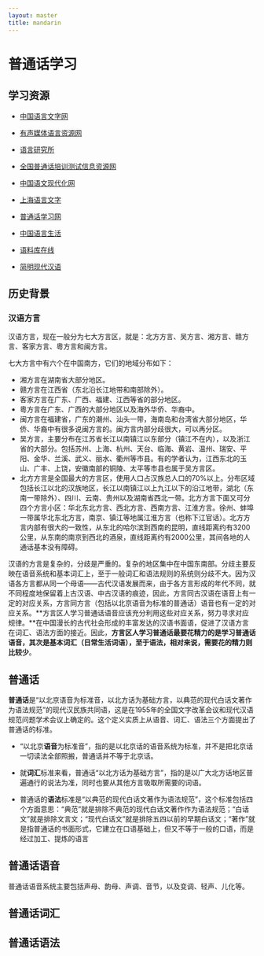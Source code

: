 ```yaml
---
layout: master
title: mandarin
---
```


# 普通话学习

## 学习资源

* [中国语言文字网](http://www.china-language.gov.cn/index.html)
* [有声媒体语言资源网](http://ling.cuc.edu.cn/)
* [语言研究所](http://ling.cass.cn/)
* [全国普通话培训测试信息资源网](http://www.cltt.org/)
* [中国语文现代化网](http://xiandaiyuwen.com/index.php)
* [上海语言文字](http://www.shyywz.com/jsp/index/index.jsp)
* [普通话学习网](http://www.jkyscs.com/index.html)
* [中国语言生活](http://yuyankaifa.com/)
* [语料库在线](http://124.207.106.21:8080/)

* [简明现代汉语](http://cai.jstvu.edu.cn/cai/jianmingxdhy/main.htm)

## 历史背景

### 汉语方言

汉语方言，现在一般分为七大方言区，就是：北方方言、吴方言、湘方言、赣方言、客家方言、粵方言和闽方言。

七大方言中有六个在中国南方，它们的地域分布如下：

- 湘方言在湖南省大部分地区。
- 赣方言在江西省（东北沿长江地带和南部除外）。
- 客家方言在广东、广西、福建、江西等省的部分地区。
- 粵方言在广东、广西的大部分地区以及海外华侨、华裔中。
- 闽方言在福建省，广东的潮州、汕头一带，海南岛和台湾省大部分地区，华侨、华裔中有很多说闽方言的。闽方言内部分歧很大，可以再分区。 
- 吴方言，主要分布在江苏省长江以南镇江以东部分（镇江不在内），以及浙江省的大部分。包括苏州、上海、杭州、天台、临海、黄岩、温州、瑞安、平阳、金华、兰溪、武义、丽水、衢州等市县。有的学者认为，江西东北的玉山、广丰、上饶，安徽南部的铜陵、太平等市县也属于吴方言区。 
- 北方方言是全国最大的方言区，使用人口占汉族总人口的70%以上。分布区域包括长江以北的汉族地区，长江以南镇江以上九江以下的沿江地带，湖北（东南一带除外）、四川、云南、贵州以及湖南省西北一带。北方方言下面又可分四个方言小区：华北东北方言、西北方言、西南方言、江淮方言。徐州、蚌埠一带属华北东北方言，南京、镇江等地属江淮方言（也称下江官话）。北方方言内部有很大的一致性，从东北的哈尔滨到西南的昆明，直线距离约有3200公里，从东南的南京到西北的酒泉，直线距离约有2000公里，其间各地的人通话基本没有障碍。 

汉语的方言是复杂的，分歧是严重的。复杂的地区集中在中国东南部。分歧主要反映在语音系统和基本词汇上，至于一般词汇和语法规则的系统则分歧不大。因为汉语各方言都从同一个母语——古代汉语发展而来，由于各方言形成的年代不同，就不同程度地保留着上古汉语、中古汉语的痕迹，因此，方言同古汉语在语音上有一定的对应关系，方言同方言（包括以北京语音为标准的普通话）语音也有一定的对应关系。**方言区人学习普通话语音应该充分利用这些对应关系，努力寻求对应规律。**在中国漫长的古代社会形成的丰富发达的汉语书面语，促进了汉语方言在词汇、语法方面的接近。因此，**方言区人学习普通话最要花精力的是学习普通话语音，其次是基本词汇（日常生活词语），至于语法，相对来说，需要花的精力则比较少**。

## 普通话

**普通话**是“以北京语音为标准音，以北方话为基础方言，以典范的现代白话文著作为语法规范”的现代汉民族共同语，这是在1955年的全国文字改革会议和现代汉语规范问题学术会议上确定的。这个定义实质上从语音、词汇、语法三个方面提出了普通话的标准。

- “以北京**语音**为标准音”，指的是以北京话的语音系统为标准，并不是把北京话一切读法全部照搬，普通话并不等于北京话。

- 就**词汇**标准来看，普通话“以北方话为基础方言”，指的是以广大北方话地区普遍通行的说法为准，同时也要从其他方言吸取所需要的词语。

- 普通话的**语法**标准是“以典范的现代白话文著作为语法规范”，这个标准包括四个方面意思：“典范”就是排除不典范的现代白话文著作作为语法规范；“白话文”就是排除文言文；“现代白话文”就是排除五四以前的早期白话文；“著作”就是指普通话的书面形式，它建立在口语基础上，但又不等于一般的口语，而是经过加工、提炼的语言

## 普通话语音

普通话语音系统主要包括声母、韵母、声调、音节，以及变调、轻声、儿化等。


## 普通话词汇

## 普通话语法